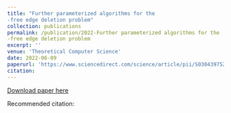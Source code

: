 ```yaml
---
title: "Further parameterized algorithms for the 
-free edge deletion problem"
collection: publications
permalink: /publication/2022-Further parameterized algorithms for the 
-free edge deletion problem
excerpt: ''
venue: 'Theoretical Computer Science'
date: 2022-06-09
paperurl: 'https://www.sciencedirect.com/science/article/pii/S0304397522005205?via%3Dihub'
citation: 
---
```


[Download paper here](https://www.sciencedirect.com/science/article/pii/S0304397522005205?via%3Dihub)

Recommended citation: 
